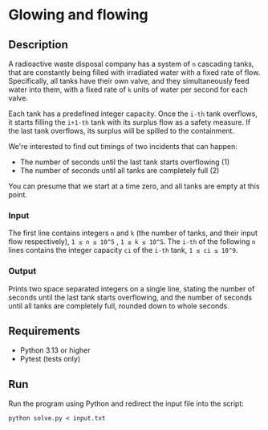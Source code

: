# Glowing and flowing

## Description
A radioactive waste disposal company has a system of `n` cascading tanks, that are constantly being filled with irradiated water with a fixed rate of flow. Specifically, all tanks have their own valve, and they simultaneously feed water into them, with a fixed rate of `k` units of water per second for each valve.

Each tank has a predefined integer capacity. Once the `i-th` tank overflows, it starts filling the `i+1-th` tank with its surplus flow as a safety measure. If the last tank overflows, its surplus will be spilled to the containment.

We're interested to find out timings of two incidents that can happen:
- The number of seconds until the last tank starts overflowing (1)
- The number of seconds until all tanks are completely full (2)

You can presume that we start at a time zero, and all tanks are empty at this point.

### Input
The first line contains integers `n` and `k` (the number of tanks, and their input flow respectively), `1 ≤ n ≤ 10^5` , `1 ≤ k ≤ 10^5`. The `i-th` of the following `n` lines contains the integer capacity `ci` of the `i-th` tank, `1 ≤ ci ≤ 10^9`.

### Output
Prints two space separated integers on a single line, stating the number of seconds until the last tank starts overflowing, and the number of seconds until all tanks are completely full, rounded down to whole seconds.

## Requirements
- Python 3.13 or higher
- Pytest (tests only)

## Run
Run the program using Python and redirect the input file into the script:
```
python solve.py < input.txt
```
